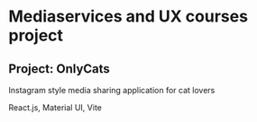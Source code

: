 # Mediaservices and UX courses project

## Project: OnlyCats

Instagram style media sharing application for cat lovers

React.js, Material UI, Vite
